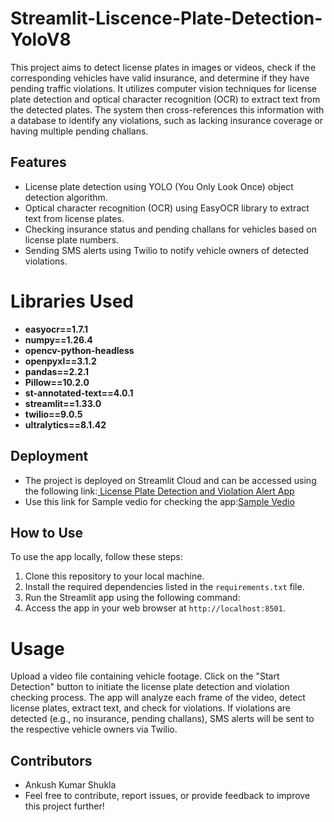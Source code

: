 # Streamlit-Liscence-Plate-Detection-YoloV8

This project aims to detect license plates in images or videos, check if the corresponding vehicles have valid insurance, and determine if they have pending traffic violations. It utilizes computer vision techniques for license plate detection and optical character recognition (OCR) to extract text from the detected plates. The system then cross-references this information with a database to identify any violations, such as lacking insurance coverage or having multiple pending challans.

## Features

- License plate detection using YOLO (You Only Look Once) object detection algorithm.
- Optical character recognition (OCR) using EasyOCR library to extract text from license plates.
- Checking insurance status and pending challans for vehicles based on license plate numbers.
- Sending SMS alerts using Twilio to notify vehicle owners of detected violations.

# Libraries Used

- **easyocr==1.7.1**
- **numpy==1.26.4**
- **opencv-python-headless**
- **openpyxl==3.1.2**
- **pandas==2.2.1**
- **Pillow==10.2.0**
- **st-annotated-text==4.0.1**
- **streamlit==1.33.0**
- **twilio==9.0.5**
- **ultralytics==8.1.42**

## Deployment

- The project is deployed on Streamlit Cloud and can be accessed using the following link:[
License Plate Detection and Violation Alert App](https://app-liscence-plate-detection-yolov8-eqtl8k3picneujgpsrbjxe.streamlit.app/)
- Use this link for Sample vedio for checking the app:[Sample Vedio](https://drive.google.com/file/d/1KymwidZCZNICjpI6ca7uNh7SuIQ_ncTC/view?usp=sharing)
## How to Use

To use the app locally, follow these steps:

1. Clone this repository to your local machine.
2. Install the required dependencies listed in the `requirements.txt` file.
3. Run the Streamlit app using the following command:
4. Access the app in your web browser at `http://localhost:8501`.
   
# Usage

Upload a video file containing vehicle footage.
Click on the "Start Detection" button to initiate the license plate detection and violation checking process.
The app will analyze each frame of the video, detect license plates, extract text, and check for violations.
If violations are detected (e.g., no insurance, pending challans), SMS alerts will be sent to the respective vehicle owners via Twilio.

## Contributors
- Ankush Kumar Shukla
- Feel free to contribute, report issues, or provide feedback to improve this project further!
